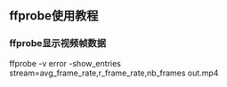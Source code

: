## ffprobe使用教程 

### ffprobe显示视频帧数据

ffprobe -v error -show_entries stream=avg_frame_rate,r_frame_rate,nb_frames out.mp4

